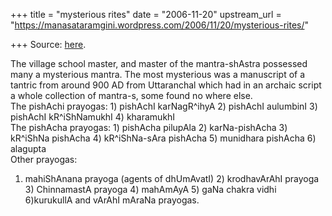 +++
title = "mysterious rites"
date = "2006-11-20"
upstream_url = "https://manasataramgini.wordpress.com/2006/11/20/mysterious-rites/"

+++
Source: [here](https://manasataramgini.wordpress.com/2006/11/20/mysterious-rites/).

The village school master, and master of the mantra-shAstra possessed many a mysterious mantra. The most mysterious was a manuscript of a tantric from around 900 AD from Uttaranchal which had in an archaic script a whole collection of mantra-s, some found no where else.  
The pishAchi prayogas: 1) pishAchI karNagR^ihyA 2) pishAchI aulumbinI 3) pishAchI kR^iShNamukhI 4) kharamukhI  
The pishAcha prayogas: 1) pishAcha pilupAla 2) karNa-pishAcha 3) kR^iShNa pishAcha 4) kR^iShNa-sAra pishAcha 5) munidhara pishAcha 6) alagupta  
Other prayogas:  
1) mahiShAnana prayoga (agents of dhUmAvatI) 2) krodhavArAhI prayoga 3) ChinnamastA prayoga 4) mahAmAyA 5) gaNa chakra vidhi 6)kurukullA and vArAhI mAraNa prayogas.

